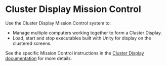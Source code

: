 # Cluster Display Mission Control

Use the Cluster Display Mission Control system to:
* Manage multiple computers working together to form a Cluster Display.
* Load, start and stop executables built with Unity for display on the clustered screens.

See the specific Mission Control instructions in the [Cluster Display documentation](../source/com.unity.cluster-display/Documentation~/mission-control.md) for more details.
